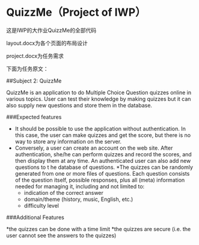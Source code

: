 # QuizzMe（Project of IWP）


这是IWP的大作业QuizzMe的全部代码

layout.docx为各个页面的布局设计

project.docx为任务需求

下面为任务原文：

##Subject 2: QuizzMe

QuizzMe is an application to  do Multiple Choice Question quizzes online in various topics. User can test their knowledge by making quizzes but it can also supply new questions and store them in the database.

###Expected features
* It should be possible to use the application without authentication. In this case, the user can make quizzes and get the score, but there is no way to store any information on the server.
* Conversely, a user can create an account on the web site. After authentication, she/he can perform quizzes and record the scores, and then display them at any time. An authenticated user can also add new questions to t he database of questions.
*The quizzes can be randomly generated from one or more files of questions. Each question consists of the question itself, possible responses, plus all (meta) information needed for managing it, including and not limited to:
    * indication of the correct answer
    * domain/theme (history, music, English, etc.)
    * difficulty level

###Additional Features

*the quizzes can be done with a time limit
*the quizzes are secure (i.e. the user cannot see the answers to the quizzes)

